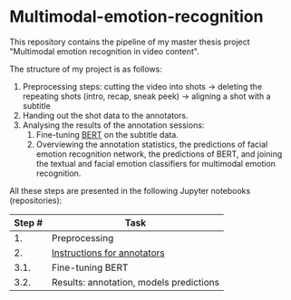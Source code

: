 # Multimodal-emotion-recognition
This repository contains the pipeline of my master thesis project "Multimodal emotion recognition in video content".

The structure of my project is as follows:

1. Preprocessing steps: cutting the video into shots -> deleting the repeating shots (intro, recap, sneak peek) -> aligning a shot with a subtitle
2. Handing out the shot data to the annotators.
3. Analysing the results of the annotation sessions:
    1. Fine-tuning [BERT](https://github.com/google-research/bert) on the subtitle data.
    2. Overviewing the annotation statistics, the predictions of facial emotion recognition network, the predictions of BERT,
    and joining the textual and facial emotion classifiers for multimodal emotion recognition.

All these steps are presented in the following Jupyter notebooks (repositories):

| Step # | Task                                                                                |
|--------|-------------------------------------------------------------------------------------|
| 1.     | Preprocessing                                                                       |
| 2.     | [Instructions for annotators](https://github.com/okdiplodok/Annotator-instructions) |
| 3.1.   | Fine-tuning BERT                                                                    |
| 3.2.   | Results: annotation, models predictions                                             |
